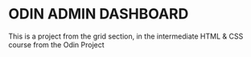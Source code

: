 # ODIN ADMIN DASHBOARD
This is a project from the grid section, in the intermediate HTML &amp; CSS course from the Odin Project 

